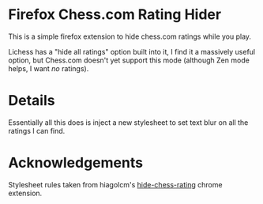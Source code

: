 # Firefox Chess.com Rating Hider

This is a simple firefox extension to hide chess.com ratings while you play.

Lichess has a "hide all ratings" option built into it, I find it a massively useful option, but Chess.com doesn't yet support this mode (although Zen mode helps, I want _no_ ratings).

# Details

Essentially all this does is inject a new stylesheet to set text blur on all the ratings I can find.


# Acknowledgements

Stylesheet rules taken from hiagolcm's [hide-chess-rating](https://github.com/hiagolcm/hide-chess-rating/blob/main/src/hide.css) chrome extension.